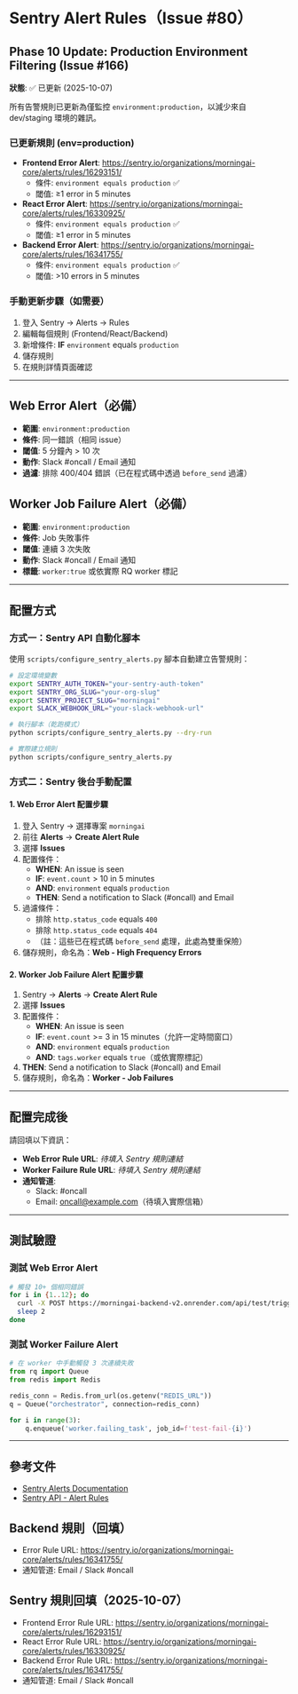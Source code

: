 # Sentry Alert Rules（Issue #80）

## Phase 10 Update: Production Environment Filtering (Issue #166)

**狀態**: ✅ 已更新 (2025-10-07)

所有告警規則已更新為僅監控 `environment:production`，以減少來自 dev/staging 環境的雜訊。

### 已更新規則 (env=production)
- **Frontend Error Alert**: https://sentry.io/organizations/morningai-core/alerts/rules/16293151/
  - 條件: `environment equals production` ✅
  - 閾值: ≥1 error in 5 minutes
- **React Error Alert**: https://sentry.io/organizations/morningai-core/alerts/rules/16330925/
  - 條件: `environment equals production` ✅
  - 閾值: ≥1 error in 5 minutes
- **Backend Error Alert**: https://sentry.io/organizations/morningai-core/alerts/rules/16341755/
  - 條件: `environment equals production` ✅
  - 閾值: >10 errors in 5 minutes

### 手動更新步驟（如需要）
1. 登入 Sentry → Alerts → Rules
2. 編輯每個規則 (Frontend/React/Backend)
3. 新增條件: **IF** `environment` equals `production`
4. 儲存規則
5. 在規則詳情頁面確認

---

## Web Error Alert（必備）
- **範圍**: `environment:production`
- **條件**: 同一錯誤（相同 issue）
- **閾值**: 5 分鐘內 > 10 次
- **動作**: Slack #oncall / Email 通知
- **過濾**: 排除 400/404 錯誤（已在程式碼中透過 `before_send` 過濾）

## Worker Job Failure Alert（必備）
- **範圍**: `environment:production`
- **條件**: Job 失敗事件
- **閾值**: 連續 3 次失敗
- **動作**: Slack #oncall / Email 通知
- **標籤**: `worker:true` 或依實際 RQ worker 標記

---

## 配置方式

### 方式一：Sentry API 自動化腳本

使用 `scripts/configure_sentry_alerts.py` 腳本自動建立告警規則：

```bash
# 設定環境變數
export SENTRY_AUTH_TOKEN="your-sentry-auth-token"
export SENTRY_ORG_SLUG="your-org-slug"
export SENTRY_PROJECT_SLUG="morningai"
export SLACK_WEBHOOK_URL="your-slack-webhook-url"

# 執行腳本（乾跑模式）
python scripts/configure_sentry_alerts.py --dry-run

# 實際建立規則
python scripts/configure_sentry_alerts.py
```

### 方式二：Sentry 後台手動配置

#### 1. Web Error Alert 配置步驟

1. 登入 Sentry → 選擇專案 `morningai`
2. 前往 **Alerts** → **Create Alert Rule**
3. 選擇 **Issues**
4. 配置條件：
   - **WHEN**: An issue is seen
   - **IF**: `event.count` > 10 in 5 minutes
   - **AND**: `environment` equals `production`
   - **THEN**: Send a notification to Slack (#oncall) and Email
5. 過濾條件：
   - 排除 `http.status_code` equals `400`
   - 排除 `http.status_code` equals `404`
   - （註：這些已在程式碼 `before_send` 處理，此處為雙重保險）
6. 儲存規則，命名為：**Web - High Frequency Errors**

#### 2. Worker Job Failure Alert 配置步驟

1. Sentry → **Alerts** → **Create Alert Rule**
2. 選擇 **Issues**
3. 配置條件：
   - **WHEN**: An issue is seen
   - **IF**: `event.count` >= 3 in 15 minutes（允許一定時間窗口）
   - **AND**: `environment` equals `production`
   - **AND**: `tags.worker` equals `true`（或依實際標記）
4. **THEN**: Send a notification to Slack (#oncall) and Email
5. 儲存規則，命名為：**Worker - Job Failures**

---

## 配置完成後

請回填以下資訊：

- **Web Error Rule URL**: _待填入 Sentry 規則連結_
- **Worker Failure Rule URL**: _待填入 Sentry 規則連結_
- **通知管道**: 
  - Slack: #oncall
  - Email: oncall@example.com（待填入實際信箱）

---

## 測試驗證

### 測試 Web Error Alert

```bash
# 觸發 10+ 個相同錯誤
for i in {1..12}; do
  curl -X POST https://morningai-backend-v2.onrender.com/api/test/trigger-error
  sleep 2
done
```

### 測試 Worker Failure Alert

```python
# 在 worker 中手動觸發 3 次連續失敗
from rq import Queue
from redis import Redis

redis_conn = Redis.from_url(os.getenv("REDIS_URL"))
q = Queue("orchestrator", connection=redis_conn)

for i in range(3):
    q.enqueue('worker.failing_task', job_id=f'test-fail-{i}')
```

---

## 參考文件

- [Sentry Alerts Documentation](https://docs.sentry.io/product/alerts/)
- [Sentry API - Alert Rules](https://docs.sentry.io/api/alerts/)


## Backend 規則（回填）
- Error Rule URL: https://sentry.io/organizations/morningai-core/alerts/rules/16341755/
- 通知管道: Email / Slack #oncall


## Sentry 規則回填（2025-10-07）
- Frontend Error Rule URL: https://sentry.io/organizations/morningai-core/alerts/rules/16293151/
- React Error Rule URL:    https://sentry.io/organizations/morningai-core/alerts/rules/16330925/
- Backend Error Rule URL:  https://sentry.io/organizations/morningai-core/alerts/rules/16341755/
- 通知管道: Email / Slack #oncall
